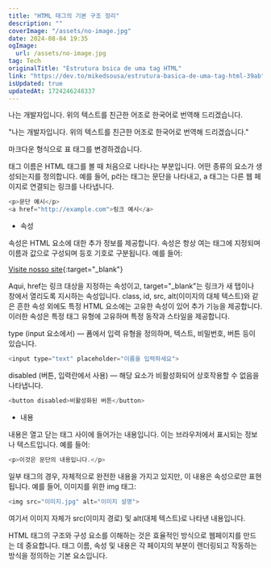 ```yaml
---
title: "HTML 태그의 기본 구조 정리"
description: ""
coverImage: "/assets/no-image.jpg"
date: 2024-08-04 19:35
ogImage: 
  url: /assets/no-image.jpg
tag: Tech
originalTitle: "Estrutura bsica de uma tag HTML"
link: "https://dev.to/mikedsousa/estrutura-basica-de-uma-tag-html-39ab"
isUpdated: true
updatedAt: 1724246248337
---
```



나는 개발자입니다. 위의 텍스트를 친근한 어조로 한국어로 번역해 드리겠습니다.

"나는 개발자입니다. 위의 텍스트를 친근한 어조로 한국어로 번역해 드리겠습니다."

마크다운 형식으로 표 태그를 변경하겠습니다.

<div class="content-ad"></div>

태그 이름은 HTML 태그를 볼 때 처음으로 나타나는 부분입니다. 어떤 종류의 요소가 생성되는지를 정의합니다. 예를 들어, p라는 태그는 문단을 나타내고, a 태그는 다른 웹 페이지로 연결되는 링크를 나타냅니다.

```js
<p>문단 예시</p>
<a href="http://example.com">링크 예시</a>
```

- 속성

속성은 HTML 요소에 대한 추가 정보를 제공합니다. 속성은 항상 여는 태그에 지정되며 이름과 값으로 구성되며 등호 기호로 구분됩니다. 예를 들어:

<div class="content-ad"></div>


[Visite nosso site](https://www.example.com){:target="_blank"}


Aqui, href는 링크 대상을 지정하는 속성이고, target="_blank"는 링크가 새 탭이나 창에서 열리도록 지시하는 속성입니다. class, id, src, alt(이미지의 대체 텍스트)와 같은 흔한 속성 외에도 특정 HTML 요소에는 고유한 속성이 있어 추가 기능을 제공합니다. 이러한 속성은 특정 태그 유형에 고유하며 특정 동작과 스타일을 제공합니다.

type (input 요소에서) — 폼에서 입력 유형을 정의하며, 텍스트, 비밀번호, 버튼 등이 있습니다.


<div class="content-ad"></div>

```js
<input type="text" placeholder="이름을 입력하세요">
```

disabled (버튼, 입력란에서 사용) — 해당 요소가 비활성화되어 상호작용할 수 없음을 나타냅니다.

```js
<button disabled>비활성화된 버튼</button>
```

- 내용

<div class="content-ad"></div>

내용은 열고 닫는 태그 사이에 들어가는 내용입니다. 이는 브라우저에서 표시되는 정보나 텍스트입니다. 예를 들어:

```js
<p>이것은 문단의 내용입니다.</p>
```

일부 태그의 경우, 자체적으로 완전한 내용을 가지고 있지만, 이 내용은 속성으로만 표현됩니다. 예를 들어, 이미지를 위한 img 태그:

```js
<img src="이미지.jpg" alt="이미지 설명">
```

<div class="content-ad"></div>

여기서 이미지 자체가 src(이미지 경로) 및 alt(대체 텍스트)로 나타낸 내용입니다.

HTML 태그의 구조와 구성 요소를 이해하는 것은 효율적인 방식으로 웹페이지를 만드는 데 중요합니다. 태그 이름, 속성 및 내용은 각 페이지의 부분이 렌더링되고 작동하는 방식을 정의하는 기본 요소입니다.